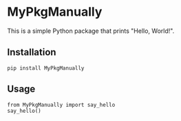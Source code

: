 # MyPkgManually

This is a simple Python package that prints "Hello, World!".

## Installation

`pip install MyPkgManually`

## Usage
```
from MyPkgManually import say_hello
say_hello()
```